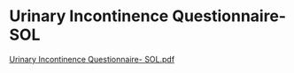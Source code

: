 # Urinary Incontinence Questionnaire- SOL

[Urinary Incontinence Questionnaire- SOL.pdf](Urinary%20Incontinence%20Questionnaire-%20SOL%2017b39ea9240d4b41936e828286ab59e3/Urinary_Incontinence_Questionnaire-_SOL.pdf)